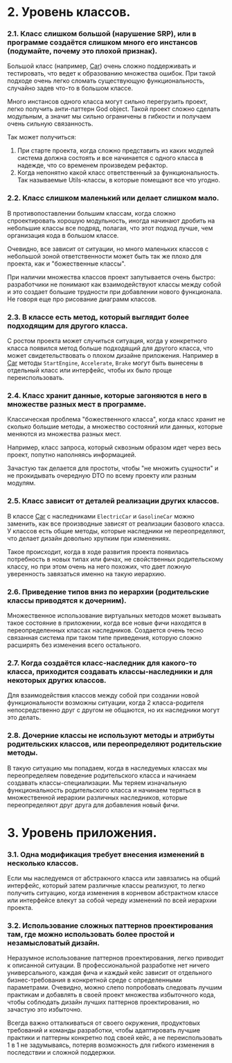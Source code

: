 # 2. Уровень классов.

### 2.1. Класс слишком большой (нарушение SRP), или в программе создаётся слишком много его инстансов (подумайте, почему это плохой признак).

Большой класс (например, [Car](Car.cs#4)) очень сложно поддерживать и тестировать, что ведет к образованию множества ошибок. При такой подходе очень легко сломать существующую функциональность, случайно задев что-то в большом классе.

Много инстансов одного класса могут сильно перегрузить проект, легко получить анти-паттерн God object. Такой проект сложно сделать модульным, а значит мы сильно ограничены в гибкости и получаем очень сильную связанность. 

Так может получиться:
1. При старте проекта, когда сложно представить из каких модулей система должна состоять и все начинается с одного класса в надежде, что со временем произведем рефактор. 
2. Когда непонятно какой класс ответственный за функциональность. Так называемые Utils-классы, в которые помещают все что угодно. 

### 2.2. Класс слишком маленький или делает слишком мало.

В противопоставлении большим классам, когда сложно спроектировать хорошую модульность, иногда начинают дробить на небольшие классы все подряд, полагая, что этот подход лучше, чем организация кода в большом классе. 

Очевидно, все зависит от ситуации, но много маленьких классов с небольшой зоной ответственности может быть так же плохо для проекта, как и "божественные классы". 

При наличии множества классов проект запутывается очень быстро: разработчики не понимают как взаимодействуют классы между собой и это создает большие трудности при добавлении нового функционала. Не говоря еще про рисование диаграмм классов. 

### 2.3. В классе есть метод, который выглядит более подходящим для другого класса.

С ростом проекта может случиться ситуация, когда у конкретного класса появился метод больше подходящий для другого класса, что может свидетельствовать о плохом дизайне приложения. Например в [Car](Car.cs#4) методы `StartEngine`, `Accelerate`, `Brake` могут быть вынесены в отдельный класс или интерфейс, чтобы их было проще переиспользовать. 

### 2.4. Класс хранит данные, которые загоняются в него в множестве разных мест в программе.

Классическая проблема "божественного класса", когда класс хранит не сколько большие методы, а множество состояний или данных, которые меняются из множества разных мест.

Например, класс запроса, который сквозным образом идет через весь проект, попутно наполняясь информацией.

Зачастую так делается для простоты, чтобы "не множить сущности" и не прокидывать очередную DTO по всему проекту или разным модулям. 

### 2.5. Класс зависит от деталей реализации других классов.

В классе [Car](Car.cs#4) с наследниками `ElectricCar` и `GasolineCar` можно заменить, как все производные зависят от реализации базового класса. У классов есть общие методы, которые наследники не переопределяют, что делает дизайн довольно хрупким при изменениях.

Такое происходит, когда в ходе развития проекта появилась потребность в новых типах или фичах, не свойственных родительскому классу, но при этом очень на него похожих, что дает ложную уверенность завязаться именно на такую иерархию. 

### 2.6. Приведение типов вниз по иерархии (родительские классы приводятся к дочерним).

Множественное использование виртуальных методов может вызывать такое состояние в приложении, когда все новые фичи находятся в переопределенных классах наследников. Создается очень тесно связанная система при таком типе приведения, которую сложно расширять без изменения всего остального. 

### 2.7. Когда создаётся класс-наследник для какого-то класса, приходится создавать классы-наследники и для некоторых других классов.

Для взаимодействия классов между собой при создании новой функциональности возможны ситуации, когда 2 класса-родителя непосредственно друг с другом не общаются, но их наследники могут это делать. 

### 2.8. Дочерние классы не используют методы и атрибуты родительских классов, или переопределяют родительские методы.

В такую ситуацию мы попадаем, когда в наследуемых классах мы переопределяем поведение родительского класса и начинаем создавать классы-специализации. Мы теряем изначальную функциональность родительского класса и начинаем теряться в множественной иерархии различных наследников, которые переопределяют друг друга для добавления новый фичи.  

# 3. Уровень приложения.

### 3.1. Одна модификация требует внесения изменений в несколько классов.

Если мы наследуемся от абстракного класса или завязались на общий интерфейс, который затем различные классы реализуют, то легко получить ситуацию, когда изменения в корневом абстрактном классе или интерфейсе влекут за собой череду изменений по всей иерархии проекта.

### 3.2. Использование сложных паттернов проектирования там, где можно использовать более простой и незамысловатый дизайн.

Неразумное использование паттернов проектирования, легко приводит к описанной ситуации. В профессиональной разработке нет ничего универсального, каждая фича и каждый кейс зависит от отдельного бизнес-требования в конкретной среде с определенными параметрами. Очевидно, можно слепо попробовать следовать лучшим практикам и добавлять в своей проект множества избыточного кода, чтобы соблюдать дизайн лучших паттернов проектирования, но зачастую это избыточно. 

Всегда важно отталкиваться от своего окружения, продуктовых требований и команды разработки, чтобы адаптировать лучшие практики и паттерны конкретно под своей кейс, а не переиспользовать 1 в 1 не задумываясь, потеряв возможность для гибкого изменения в последствии и сложной поддержки. 